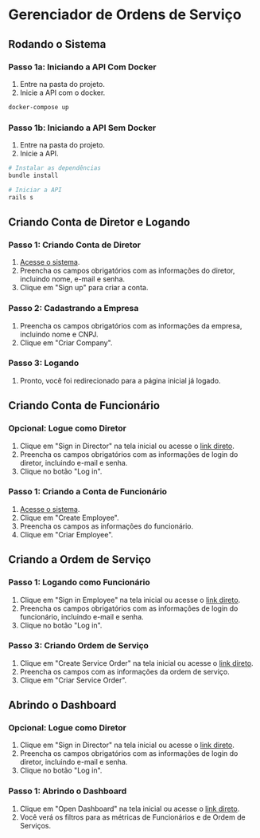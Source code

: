 # Gerenciador de Ordens de Serviço

## Rodando o Sistema

### Passo 1a: Iniciando a API Com Docker

1. Entre na pasta do projeto.
2. Inicie a API com o docker.

```bash
docker-compose up
```

### Passo 1b: Iniciando a API Sem Docker

1. Entre na pasta do projeto.
2. Inicie a API.

```bash
# Instalar as dependências
bundle install

# Iniciar a API
rails s
```

## Criando Conta de Diretor e Logando

### Passo 1: Criando Conta de Diretor

1. [Acesse o sistema](http://localhost:3000/directors/sign_up).
2. Preencha os campos obrigatórios com as informações do diretor, incluindo nome, e-mail e senha.
3. Clique em "Sign up" para criar a conta.

### Passo 2: Cadastrando a Empresa

1. Preencha os campos obrigatórios com as informações da empresa, incluindo nome e CNPJ.
2. Clique em "Criar Company".

### Passo 3: Logando

1. Pronto, você foi redirecionado para a página inicial já logado.

## Criando Conta de Funcionário

### Opcional: Logue como Diretor

1. Clique em "Sign in Director" na tela inicial ou acesse o [link direto](http://localhost:3000/directors/sign_in).
2. Preencha os campos obrigatórios com as informações de login do diretor, incluindo e-mail e senha.
3. Clique no botão "Log in".

### Passo 1: Criando a Conta de Funcionário

1. [Acesse o sistema](http://localhost:3000/).
2. Clique em "Create Employee".
3. Preencha os campos as informações do funcionário.
3. Clique em "Criar Employee".

## Criando a Ordem de Serviço

### Passo 1: Logando como Funcionário

1. Clique em "Sign in Employee" na tela inicial ou acesse o [link direto](http://localhost:3000/employees/sign_in).
2. Preencha os campos obrigatórios com as informações de login do funcionário, incluindo e-mail e senha.
3. Clique no botão "Log in".

### Passo 3: Criando Ordem de Serviço

1. Clique em "Create Service Order" na tela inicial ou acesse o [link direto](http://localhost:3000/service_orders/new).
2. Preencha os campos com as informações da ordem de serviço.
3. Clique em "Criar Service Order".

## Abrindo o Dashboard

### Opcional: Logue como Diretor

1. Clique em "Sign in Director" na tela inicial ou acesse o [link direto](http://localhost:3000/directors/sign_in).
2. Preencha os campos obrigatórios com as informações de login do diretor, incluindo e-mail e senha.
3. Clique no botão "Log in".

### Passo 1: Abrindo o Dashboard

1. Clique em "Open Dashboard" na tela inicial ou acesse o [link direto](http://localhost:3000/dashboard).
3. Você verá os filtros para as métricas de Funcionários e de Ordem de Serviços.
